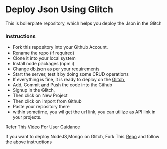 # Deploy Json Using Glitch
This is boilerplate repository, which helps you deploy the Json in the Glitch
### Instructions
- Fork this repository into your Github Account.
- Rename the repo (if required)
- Clone it into your local system
- Install node packages (npm i)
- Change db.json as per your requirements
- Start the server, test it by doing some CRUD operations
- If everything is fine, it is ready to deploy on the [Glitch](https://glitch.com/),
- Add, Commit and Push the code into the Github
- Signup in the Glitch, 
- Then click on New Project
- Then click on import from Github
- Paste your repository there
- within sometime, you wil get the url link, you can utliize as API link in your projects.

Refer This [Video](https://youtu.be/PvS9AmP9jfo?si=y6htdOf15CRmcePh) For User Guidance

If you want to deploy NodeJS,Mongo on Glitch, Fork This [Repo](https://github.com/ABVenu/deployNodeMongoUsingGlitch) and follow the above instructions
